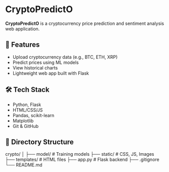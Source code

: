 # CryptoPredictO

**CryptoPredictO** is a cryptocurrency price prediction and sentiment analysis web application.

## 🚀 Features

- Upload cryptocurrency data (e.g., BTC, ETH, XRP)
- Predict prices using ML models
- View historical charts
- Lightweight web app built with Flask

## 🛠 Tech Stack

- Python, Flask
- HTML/CSS/JS
- Pandas, scikit-learn
- Matplotlib
- Git & GitHub

## 📁 Directory Structure

crypto/
│
├── model/ # Training models
├── static/ # CSS, JS, Images
├── templates/ # HTML files
├── app.py # Flask backend
├── .gitignore
└── README.md
